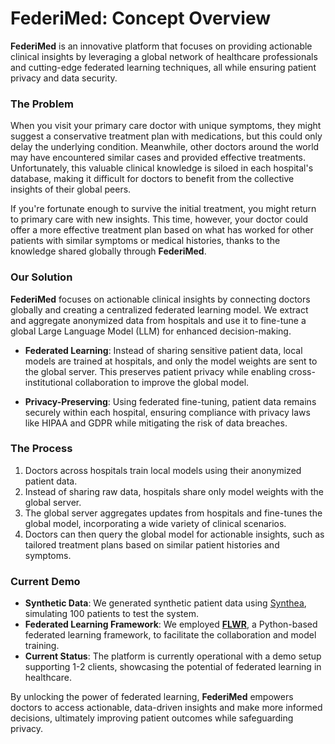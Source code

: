 # FederiMed: Concept Overview

**FederiMed** is an innovative platform that focuses on providing actionable clinical insights by leveraging a global network of healthcare professionals and cutting-edge federated learning techniques, all while ensuring patient privacy and data security.

### The Problem
When you visit your primary care doctor with unique symptoms, they might suggest a conservative treatment plan with medications, but this could only delay the underlying condition. Meanwhile, other doctors around the world may have encountered similar cases and provided effective treatments. Unfortunately, this valuable clinical knowledge is siloed in each hospital's database, making it difficult for doctors to benefit from the collective insights of their global peers.

If you're fortunate enough to survive the initial treatment, you might return to primary care with new insights. This time, however, your doctor could offer a more effective treatment plan based on what has worked for other patients with similar symptoms or medical histories, thanks to the knowledge shared globally through **FederiMed**.

### Our Solution
**FederiMed** focuses on actionable clinical insights by connecting doctors globally and creating a centralized federated learning model. We extract and aggregate anonymized data from hospitals and use it to fine-tune a global Large Language Model (LLM) for enhanced decision-making.

- **Federated Learning**: Instead of sharing sensitive patient data, local models are trained at hospitals, and only the model weights are sent to the global server. This preserves patient privacy while enabling cross-institutional collaboration to improve the global model.
  
- **Privacy-Preserving**: Using federated fine-tuning, patient data remains securely within each hospital, ensuring compliance with privacy laws like HIPAA and GDPR while mitigating the risk of data breaches.

### The Process
1. Doctors across hospitals train local models using their anonymized patient data.
2. Instead of sharing raw data, hospitals share only model weights with the global server.
3. The global server aggregates updates from hospitals and fine-tunes the global model, incorporating a wide variety of clinical scenarios.
4. Doctors can then query the global model for actionable insights, such as tailored treatment plans based on similar patient histories and symptoms.

### Current Demo
- **Synthetic Data**: We generated synthetic patient data using [Synthea](https://github.com/synthetichealth/synthea), simulating 100 patients to test the system.
- **Federated Learning Framework**: We employed [**FLWR**](https://github.com/adap/flower), a Python-based federated learning framework, to facilitate the collaboration and model training.
- **Current Status**: The platform is currently operational with a demo setup supporting 1-2 clients, showcasing the potential of federated learning in healthcare.

By unlocking the power of federated learning, **FederiMed** empowers doctors to access actionable, data-driven insights and make more informed decisions, ultimately improving patient outcomes while safeguarding privacy.
